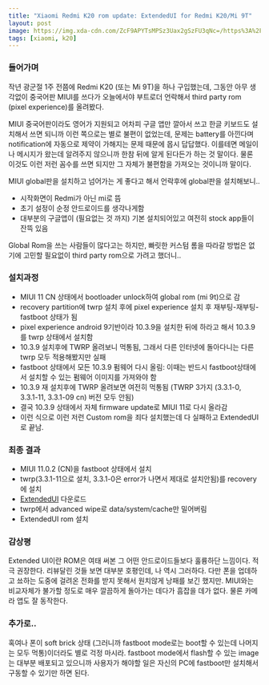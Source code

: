 ```yaml
---
title: "Xiaomi Redmi K20 rom update: ExtendedUI for Redmi K20/Mi 9T"
layout: post
image: https://img.xda-cdn.com/ZcF9APYTsMPSz3Uax2gSzFU3qNc=/https%3A%2F%2Fi.imgur.com%2Fb4rKFZq.jpg
tags: [xiaomi, k20]
---
```


### 들어가며

작년 광군절 1주 전쯤에 Redmi K20 (또는 Mi 9T)을 하나 구입했는데, 그동안 아무 생각없이 중국어판 MIUI를 쓰다가 오늘에서야 부트로더 언락해서 third party rom (pixel experience)를 올려봤다.

MIUI 중국어판이라도 영어가 지원되고 어차피 구글 앱만 깔아서 쓰고 한글 키보드도 설치해서 쓰면 되니까 이런 쪽으로는 별로 불편이 없었는데, 문제는 battery를 아낀다며 notification에 자동으로 제약이 가해지는 문제 때문에 몹시 답답했다. 이를테면 메일이나 메시지가 왔는데 알려주지 않으니까 한참 뒤에 알게 된다든가 하는 것 말이다. 물론 이것도 이런 저런 꼼수를 쓰면 되지만 그 자체가 불편함을 가져오는 것이니까 말이다.

MIUI global판을 설치하고 넘어가는 게 좋다고 해서 언락후에 global판을 설치해보니..
- 시작화면이 Redmi가 아닌 mi로 뜸
- 초기 설정이 순정 안드로이드를 생각나게함
- 대부분의 구글앱이 (필요없는 것 까지) 기본 설치되어있고 여전히 stock app들이 잔뜩 있음

Global Rom을 쓰는 사람들이 많다고는 하지만, 빠릿한 커스텀 롬을 따라갈 방법은 없기에 고민할 필요없이 third party rom으로 가려고 했더니..

### 설치과정

- MIUI 11 CN 상태에서 bootloader unlock하여 global rom (mi 9t)으로 감
- recovery partition에 twrp 설치 후에 pixel experience 설치 후 재부팅-재부팅-fastboot 상태가 됨
- pixel experience android 9기반이라 10.3.9을 설치한 뒤에 하라고 해서 10.3.9를 twrp 상태에서 설치함
- 10.3.9 설치후에 TWRP 올려보니 먹통됨, 그래서 다른 인터넷에 돌아다니는 다른 twrp 모두 적용해봤지만 실패
- fastboot 상태에서 모든 10.3.9 펌웨어 다시 올림: 이때는 반드시 fastboot상태에서 설치할 수 있는 펌웨어 이미지를 가져와야 함
- 10.3.9 재 설치후에 TWRP 올려보면 여전히 먹통됨 (TWRP 3가지 (3.3.1-0, 3.3.1-11, 3.3.1-09 cn) 버전 모두 안됨)
- 결국 10.3.9 상태에서 자체 firmware update로 MIUI 11로 다시 올라감
- 이런 식으로 이런 저런 Custom rom을 죄다 설치했는데 다 실패하고 ExtendedUI로 끝남.

### 최종 결과

- MIUI 11.0.2 (CN)을 fastboot 상태에서 설치
- twrp(3.3.1-11으로 설치, 3.3.1-0은 error가 나면서 제대로 설치안됨)를 recovery에 설치
- [ExtendedUI](https://forum.xda-developers.com/Mi-9/development/rom-extendedui-official-t4023443) 다운로드
- twrp에서 advanced wipe로 data/system/cache만 밀어버림
- ExtendedUI rom 설치

### 감상평

Extended UI이란 ROM은 여태 써본 그 어떤 안드로이드들보다 훌륭하단 느낌이다. 적극 권장한다. 리뷰달린 것들 보면 대부분 호평인데, 나 역시 그러하다. 다만 폰을 업데하고 쑈하는 도중에 걸려온 전화를 받지 못해서 원치않게 낭패를 보긴 했지만. MIUI와는 비교자체가 불가할 정도로 매우 깔끔하게 돌아가는 데다가 흠잡을 데가 없다. 물론 카메라 앱도 잘 동작한다. 

### 추가로..

혹여나 폰이 soft brick 상태 (그러니까 fastboot mode로는 boot할 수 있는데 나머지는 모두 먹통)이더라도 별로 걱정 마시라. fastboot mode에서 flash할 수 있는 image는 대부분 배포되고 있으니까 사용자가 해야할 일은 자신의 PC에 fastboot만 설치해서 구동할 수 있기만 하면 된다.

